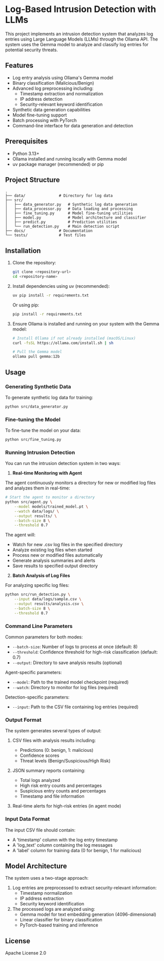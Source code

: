 # Log-Based Intrusion Detection with LLMs

This project implements an intrusion detection system that analyzes log entries using Large Language Models (LLMs) through the Ollama API. The system uses the Gemma model to analyze and classify log entries for potential security threats.

## Features

- Log entry analysis using Ollama's Gemma model
- Binary classification (Malicious/Benign)
- Advanced log preprocessing including:
  - Timestamp extraction and normalization
  - IP address detection
  - Security-relevant keyword identification
- Synthetic data generation capabilities
- Model fine-tuning support
- Batch processing with PyTorch
- Command-line interface for data generation and detection

## Prerequisites

- Python 3.13+
- Ollama installed and running locally with Gemma model
- uv package manager (recommended) or pip

## Project Structure

```
.
├── data/               # Directory for log data
├── src/
│   ├── data_generator.py   # Synthetic log data generation
│   ├── data_processor.py   # Data loading and processing
│   ├── fine_tuning.py      # Model fine-tuning utilities
│   ├── model.py            # Model architecture and classifier
│   ├── predict.py          # Prediction utilities
│   └── run_detection.py    # Main detection script
├── docs/               # Documentation
└── tests/              # Test files
```

## Installation

1. Clone the repository:
   ```bash
   git clone <repository-url>
   cd <repository-name>
   ```

2. Install dependencies using uv (recommended):
   ```bash
   uv pip install -r requirements.txt
   ```
   Or using pip:
   ```bash
   pip install -r requirements.txt
   ```

3. Ensure Ollama is installed and running on your system with the Gemma model:
   ```bash
   # Install Ollama if not already installed (macOS/Linux)
   curl -fsSL https://ollama.com/install.sh | sh

   # Pull the Gemma model
   ollama pull gemma:12b
   ```

## Usage

### Generating Synthetic Data

To generate synthetic log data for training:

```bash
python src/data_generator.py
```

### Fine-tuning the Model

To fine-tune the model on your data:

```bash
python src/fine_tuning.py
```

### Running Intrusion Detection

You can run the intrusion detection system in two ways:

1. **Real-time Monitoring with Agent**

The agent continuously monitors a directory for new or modified log files and analyzes them in real-time:

```bash
# Start the agent to monitor a directory
python src/agent.py \
    --model models/trained_model.pt \
    --watch data/logs/ \
    --output results/ \
    --batch-size 8 \
    --threshold 0.7
```

The agent will:
- Watch for new .csv log files in the specified directory
- Analyze existing log files when started
- Process new or modified files automatically
- Generate analysis summaries and alerts
- Save results to specified output directory

2. **Batch Analysis of Log Files**

For analyzing specific log files:

```bash
python src/run_detection.py \
    --input data/logs/sample.csv \
    --output results/analysis.csv \
    --batch-size 8 \
    --threshold 0.7
```

### Command Line Parameters

Common parameters for both modes:
- `--batch-size`: Number of logs to process at once (default: 8)
- `--threshold`: Confidence threshold for high-risk classification (default: 0.7)
- `--output`: Directory to save analysis results (optional)

Agent-specific parameters:
- `--model`: Path to the trained model checkpoint (required)
- `--watch`: Directory to monitor for log files (required)

Detection-specific parameters:
- `--input`: Path to the CSV file containing log entries (required)

### Output Format

The system generates several types of output:
1. CSV files with analysis results including:
   - Predictions (0: benign, 1: malicious)
   - Confidence scores
   - Threat levels (Benign/Suspicious/High Risk)

2. JSON summary reports containing:
   - Total logs analyzed
   - High risk entry counts and percentages
   - Suspicious entry counts and percentages
   - Timestamp and file information

3. Real-time alerts for high-risk entries (in agent mode)

### Input Data Format

The input CSV file should contain:
- A 'timestamp' column with the log entry timestamp
- A 'log_text' column containing the log messages
- A 'label' column for training data (0 for benign, 1 for malicious)

## Model Architecture

The system uses a two-stage approach:
1. Log entries are preprocessed to extract security-relevant information:
   - Timestamp normalization
   - IP address extraction
   - Security keyword identification
2. The processed logs are analyzed using:
   - Gemma model for text embedding generation (4096-dimensional)
   - Linear classifier for binary classification
   - PyTorch-based training and inference

## License

Apache License 2.0